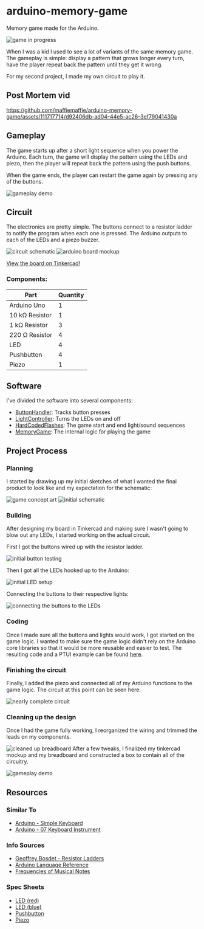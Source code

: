 # arduino-memory-game

Memory game made for the Arduino.

![game in progress](media/game-active.jpg)

When I was a kid I used to see a lot of variants of the same memory game. The gameplay is simple: display a pattern that grows longer every turn, have the player repeat back the pattern until they get it wrong.

For my second project, I made my own circuit to play it. 

## Post Mortem vid
https://github.com/maffiemaffie/arduino-memory-game/assets/111717714/d92406db-ad04-44e5-ac26-3ef79041430a

## Gameplay
The game starts up after a short light sequence when you power the Arduino. Each turn, the game will display the pattern using the LEDs and piezo, then the player will repeat back the pattern using the push buttons.

When the game ends, the player can restart the game again by pressing any of the buttons.

![gameplay demo](media/memory-game-demo.gif)

## Circuit
The electronics are pretty simple. The buttons connect to a resistor ladder to notify the program when each one is pressed. The Arduino outputs to each of the LEDs and a piezo buzzer.

![circuit schematic](media/schematic.jpg)
![arduino board mockup](media/board-mockup.jpg)

[View the board on Tinkercad!](https://www.tinkercad.com/things/fYEqJZbezV0-memory-game)

### Components:
| Part | Quantity |
|-|-|
| Arduino Uno | 1 |
| 10 k&Omega; Resistor | 1 |
| 1 k&Omega; Resistor | 3 |
| 220 &Omega; Resistor | 4 |
| LED | 4 |
| Pushbutton | 4 |
| Piezo | 1 |

## Software
I've divided the software into several components:
- [ButtonHandler](src/ButtonHandler.h): Tracks button presses
- [LightController](src/LightController.h): Turns the LEDs on and off
- [HardCodedFlashes](src/HardCodedFlashes.h): The game start and end light/sound sequences
- [MemoryGame](src/MemoryGame.h): The internal logic for playing the game

## Project Process
### Planning
I started by drawing up my initial sketches of what I wanted the final product to look like and my expectation for the schematic:

![game concept art](media/concept-art.jpg)
![initial schematic](media/concept-schematic.jpg)

### Building
After designing my board in Tinkercad and making sure I wasn't going to blow out any LEDs, I started working on the actual circuit.

First I got the buttons wired up with the resistor ladder.

![initial button testing](media/button-test.gif)

Then I got all the LEDs hooked up to the Arduino:

![initial LED setup](media/led-setup.jpg)

Connecting the buttons to their respective lights:

![connecting the buttons to the LEDs](media/button-led-connect.gif)

### Coding
Once I made sure all the buttons and lights would work, I got started on the game logic. I wanted to make sure the game logic didn't rely on the Arduino core libraries so that it would be more reusable and easier to test. The resulting code and a PTUI example can be found [here](https://github.com/maffiemaffie/memory-game-core).

### Finishing the circuit
Finally, I added the piezo and connected all of my Arduino functions to the game logic. The circuit at this point can be seen here:

![nearly complete circuit](media/bare-bones-circuit.jpg)

### Cleaning up the design
Once I had the game fully working, I reorganized the wiring and trimmed the leads on my components.

![cleaned up breadboard](media/trimmed-board.jpg)
After a few tweaks, I finalized my tinkercad mockup and my breadboard and constructed a box to contain all of the circuitry.

![gameplay demo](media/memory-game-demo.gif)

## Resources
### Similar To
- [Arduino - Simple Keyboard](https://www.arduino.cc/en/Tutorial/BuiltInExamples/toneKeyboard)
- [Arduino - 07 Keyboard Instrument](https://www.youtube.com/watch?v=hprP3fYQfAw)

### Info Sources
- [Geoffrey Bosdet - Resistor Ladders](https://www.youtube.com/watch?v=XRCTfeWaEmg)
- [Arduino Language Reference](https://www.arduino.cc/reference/en/)
- [Frequencies of Musical Notes](https://pages.mtu.edu/~suits/notefreqs.html)

### Spec Sheets
- [LED (red)](https://wiki-content.arduino.cc/documents/datasheets/LED(red).pdf)
- [LED (blue)](https://wiki-content.arduino.cc/documents/datasheets/LED(blue).pdf)
- [Pushbutton](https://wiki-content.arduino.cc/documents/datasheets/Button.pdf)
- [Piezo](https://wiki-content.arduino.cc/documents/datasheets/piezoCapsule.pdf)
